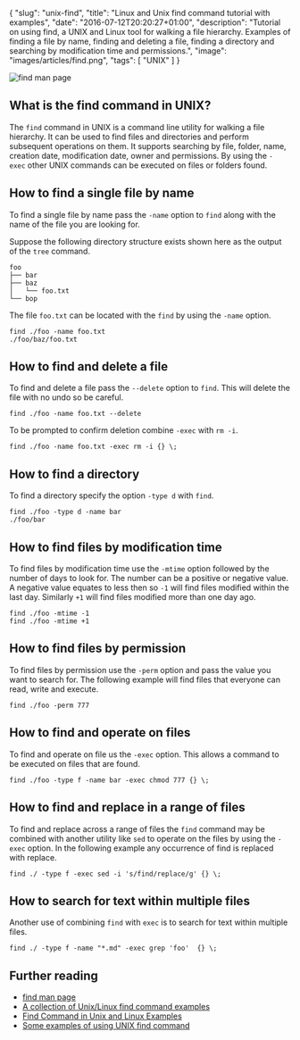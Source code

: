 {
  "slug": "unix-find",
  "title": "Linux and Unix find command tutorial with examples",
  "date": "2016-07-12T20:20:27+01:00",
  "description": "Tutorial on using find, a UNIX and Linux tool for walking a file hierarchy. Examples of finding a file by name, finding and deleting a file, finding a directory and searching by modification time and permissions.",
  "image": "images/articles/find.png",
  "tags": [
    "UNIX"
  ]
}

![find man page][5]

## What is the find command in UNIX?

The `find` command in UNIX is a command line utility for walking a file hierarchy. It can be used to find files and directories and perform subsequent operations on them. It supports searching by file, folder, name, creation date, modification date, owner and permissions. By using the `- exec` other UNIX commands can be executed on files or folders found.

## How to find a single file by name

To find a single file by name pass the `-name` option to `find` along with the name of the file you are looking for.

Suppose the following directory structure exists shown here as the output of the `tree` command.

    foo
    ├── bar
    ├── baz
    │   └── foo.txt
    └── bop

The file `foo.txt` can be located with the `find` by using the `-name` option.

    find ./foo -name foo.txt 
    ./foo/baz/foo.txt

## How to find and delete a file

To find and delete a file pass the `--delete` option to `find`. This will delete the file with no undo so be careful.

    find ./foo -name foo.txt --delete

To be prompted to confirm deletion combine `-exec` with `rm -i`.

    find ./foo -name foo.txt -exec rm -i {} \;

## How to find a directory

To find a directory specify the option `-type d` with `find`.

    find ./foo -type d -name bar
    ./foo/bar

## How to find files by modification time

To find files by modification time use the `-mtime` option followed by the number of days to look for. The number can be a positive or negative value. A negative value equates to less then so `-1` will find files modified within the last day. Similarly `+1` will find files modified more than one day ago.

    find ./foo -mtime -1
    find ./foo -mtime +1

## How to find files by permission

To find files by permission use the `-perm` option and pass the value you want to search for. The following example will find files that everyone can read, write and execute.

    find ./foo -perm 777

## How to find and operate on files

To find and operate on file us the `-exec` option. This allows a command to be executed on files that are found.

    find ./foo -type f -name bar -exec chmod 777 {} \;

## How to find and replace in a range of files

To find and replace across a range of files the `find` command may be combined with another utility like `sed` to operate on the files by using the `-exec` option. In the following example any occurrence of find is replaced with replace. 

    find ./ -type f -exec sed -i 's/find/replace/g' {} \;


## How to search for text within multiple files

Another use of combining `find` with `exec` is to search for text within multiple files.

    find ./ -type f -name "*.md" -exec grep 'foo'  {} \;

## Further reading

* [find man page][1]
* [A collection of Unix/Linux find command examples][2]
* [Find Command in Unix and Linux Examples][3]
* [Some examples of using UNIX find command][4]

[1]: http://linux.die.net/man/1/find
[2]: http://alvinalexander.com/unix/edu/examples/find.shtml
[3]: http://www.folkstalk.com/2011/12/101-examples-of-using-find-command-in.html
[4]: http://www.ling.ohio-state.edu/~kyoon/tts/unix-help/unix-find-command-examples.htm
[5]: /images/articles/find.png
